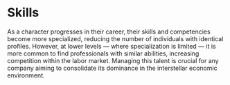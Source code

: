 # Skills

As a character progresses in their career, their skills and competencies become more specialized, reducing the number of individuals with identical profiles. However, at lower levels — where specialization is limited — it is more common to find professionals with similar abilities, increasing competition within the labor market. Managing this talent is crucial for any company aiming to consolidate its dominance in the interstellar economic environment.
